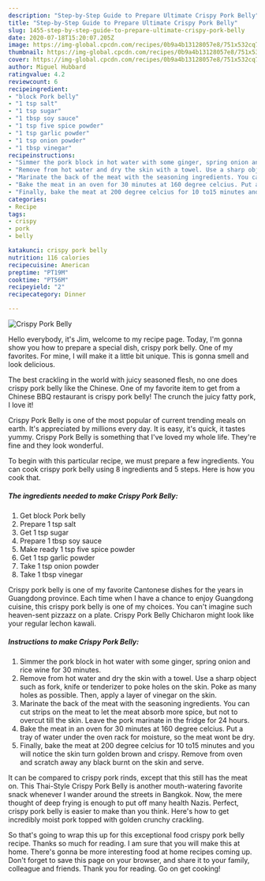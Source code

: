 ```yaml
---
description: "Step-by-Step Guide to Prepare Ultimate Crispy Pork Belly"
title: "Step-by-Step Guide to Prepare Ultimate Crispy Pork Belly"
slug: 1455-step-by-step-guide-to-prepare-ultimate-crispy-pork-belly
date: 2020-07-18T15:20:07.205Z
image: https://img-global.cpcdn.com/recipes/0b9a4b13128057e8/751x532cq70/crispy-pork-belly-recipe-main-photo.jpg
thumbnail: https://img-global.cpcdn.com/recipes/0b9a4b13128057e8/751x532cq70/crispy-pork-belly-recipe-main-photo.jpg
cover: https://img-global.cpcdn.com/recipes/0b9a4b13128057e8/751x532cq70/crispy-pork-belly-recipe-main-photo.jpg
author: Miguel Hubbard
ratingvalue: 4.2
reviewcount: 6
recipeingredient:
- "block Pork belly"
- "1 tsp salt"
- "1 tsp sugar"
- "1 tbsp soy sauce"
- "1 tsp five spice powder"
- "1 tsp garlic powder"
- "1 tsp onion powder"
- "1 tbsp vinegar"
recipeinstructions:
- "Simmer the pork block in hot water with some ginger, spring onion and rice wine for 30 minutes."
- "Remove from hot water and dry the skin with a towel. Use a sharp object such as fork, knife or tenderizer to poke holes on the skin. Poke as many holes as possible. Then, apply a layer of vinegar on the skin."
- "Marinate the back of the meat with the seasoning ingredients. You can cut strips on the meat to let the meat absorb more spice, but not to overcut till the skin. Leave the pork marinate in the fridge for 24 hours."
- "Bake the meat in an oven for 30 minutes at 160 degree celcius. Put a tray of water under the oven rack for moisture, so the meat wont be dry."
- "Finally, bake the meat at 200 degree celcius for 10 to15 minutes and you will notice the skin turn golden brown and crispy. Remove from oven and scratch away any black burnt on the skin and serve."
categories:
- Recipe
tags:
- crispy
- pork
- belly

katakunci: crispy pork belly 
nutrition: 116 calories
recipecuisine: American
preptime: "PT19M"
cooktime: "PT56M"
recipeyield: "2"
recipecategory: Dinner

---
```



![Crispy Pork Belly](https://img-global.cpcdn.com/recipes/0b9a4b13128057e8/751x532cq70/crispy-pork-belly-recipe-main-photo.jpg)

Hello everybody, it's Jim, welcome to my recipe page. Today, I'm gonna show you how to prepare a special dish, crispy pork belly. One of my favorites. For mine, I will make it a little bit unique. This is gonna smell and look delicious.

The best crackling in the world with juicy seasoned flesh, no one does crispy pork belly like the Chinese. One of my favorite item to get from a Chinese BBQ restaurant is crispy pork belly! The crunch the juicy fatty pork, I love it!

Crispy Pork Belly is one of the most popular of current trending meals on earth. It's appreciated by millions every day. It is easy, it's quick, it tastes yummy. Crispy Pork Belly is something that I've loved my whole life. They're fine and they look wonderful.


To begin with this particular recipe, we must prepare a few ingredients. You can cook crispy pork belly using 8 ingredients and 5 steps. Here is how you cook that.

<!--inarticleads1-->

##### The ingredients needed to make Crispy Pork Belly:

1. Get block Pork belly
1. Prepare 1 tsp salt
1. Get 1 tsp sugar
1. Prepare 1 tbsp soy sauce
1. Make ready 1 tsp five spice powder
1. Get 1 tsp garlic powder
1. Take 1 tsp onion powder
1. Take 1 tbsp vinegar


Crispy pork belly is one of my favorite Cantonese dishes for the years in Guangdong province. Each time when I have a chance to enjoy Guangdong cuisine, this crispy pork belly is one of my choices. You can&#39;t imagine such heaven-sent pizzazz on a plate. Crispy Pork Belly Chicharon might look like your regular lechon kawali. 

<!--inarticleads2-->

##### Instructions to make Crispy Pork Belly:

1. Simmer the pork block in hot water with some ginger, spring onion and rice wine for 30 minutes.
1. Remove from hot water and dry the skin with a towel. Use a sharp object such as fork, knife or tenderizer to poke holes on the skin. Poke as many holes as possible. Then, apply a layer of vinegar on the skin.
1. Marinate the back of the meat with the seasoning ingredients. You can cut strips on the meat to let the meat absorb more spice, but not to overcut till the skin. Leave the pork marinate in the fridge for 24 hours.
1. Bake the meat in an oven for 30 minutes at 160 degree celcius. Put a tray of water under the oven rack for moisture, so the meat wont be dry.
1. Finally, bake the meat at 200 degree celcius for 10 to15 minutes and you will notice the skin turn golden brown and crispy. Remove from oven and scratch away any black burnt on the skin and serve.


It can be compared to crispy pork rinds, except that this still has the meat on. This Thai-Style Crispy Pork Belly is another mouth-watering favorite snack whenever I wander around the streets in Bangkok. Now, the mere thought of deep frying is enough to put off many health Nazis. Perfect, crispy pork belly is easier to make than you think. Here&#39;s how to get incredibly moist pork topped with golden crunchy crackling. 

So that's going to wrap this up for this exceptional food crispy pork belly recipe. Thanks so much for reading. I am sure that you will make this at home. There's gonna be more interesting food at home recipes coming up. Don't forget to save this page on your browser, and share it to your family, colleague and friends. Thank you for reading. Go on get cooking!
